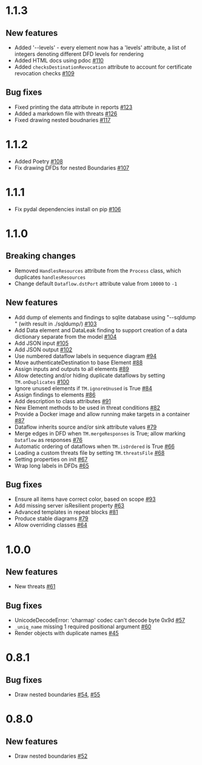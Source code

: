 # 1.1.3

## New features

- Added '--levels' - every element now has a 'levels' attribute, a list of integers denoting different DFD levels for rendering
- Added HTML docs using pdoc [#110](https://github.com/izar/pytm/pull/110)
- Added `checksDestinationRevocation` attribute to account for certificate revocation checks [#109](https://github.com/izar/pytm/pull/109)

## Bug fixes

- Fixed printing the data attribute in reports [#123](https://github.com/izar/pytm/pull/123)
- Added a markdown file with threats [#126](https://github.com/izar/pytm/pull/126)
- Fixed drawing nested boudnaries [#117](https://github.com/izar/pytm/pull/117)

# 1.1.2

- Added Poetry [#108](https://github.com/izar/pytm/pull/108)
- Fix drawing DFDs for nested Boundaries [#107](https://github.com/izar/pytm/pull/107)

# 1.1.1

- Fix pydal dependencies install on pip [#106](https://github.com/izar/pytm/pull/106)

# 1.1.0

## Breaking changes

- Removed `HandlesResources` attribute from the `Process` class, which duplicates `handlesResources`
- Change default `Dataflow.dstPort` attribute value from `10000` to `-1`

## New features


- Add dump of elements and findings to sqlite database using "--sqldump <database>" (with result in ./sqldump/) [#103](https://github.com/izar/pytm/pull/103)
- Add Data element and DataLeak finding to support creation of a data dictionary separate from the model [#104](https://github.com/izar/pytm/pull/104)
- Add JSON input [#105](https://github.com/izar/pytm/pull/105)
- Add JSON output [#102](https://github.com/izar/pytm/pull/102)
- Use numbered dataflow labels in sequence diagram [#94](https://github.com/izar/pytm/pull/94)
- Move authenticateDestination to base Element [#88](https://github.com/izar/pytm/pull/88)
- Assign inputs and outputs to all elements [#89](https://github.com/izar/pytm/pull/89)
- Allow detecting and/or hiding duplicate dataflows by setting `TM.onDuplicates` [#100](https://github.com/izar/pytm/pull/100)
- Ignore unused elements if `TM.ignoreUnused` is True [#84](https://github.com/izar/pytm/pull/84)
- Assign findings to elements [#86](https://github.com/izar/pytm/pull/86)
- Add description to class attributes [#91](https://github.com/izar/pytm/pull/91)
- New Element methods to be used in threat conditions [#82](https://github.com/izar/pytm/pull/82)
- Provide a Docker image and allow running make targets in a container [#87](https://github.com/izar/pytm/pull/87)
- Dataflow inherits source and/or sink attribute values [#79](https://github.com/izar/pytm/pull/79)
- Merge edges in DFD when `TM.mergeResponses` is True; allow marking `Dataflow` as responses [#76](https://github.com/izar/pytm/pull/76)
- Automatic ordering of dataflows when `TM.isOrdered` is True [#66](https://github.com/izar/pytm/pull/66)
- Loading a custom threats file by setting `TM.threatsFile` [#68](https://github.com/izar/pytm/pull/68)
- Setting properties on init [#67](https://github.com/izar/pytm/pull/67)
- Wrap long labels in DFDs [#65](https://github.com/izar/pytm/pull/65)

## Bug fixes

- Ensure all items have correct color, based on scope [#93](https://github.com/izar/pytm/pull/93)
- Add missing server isResilient property [#63](https://github.com/izar/pytm/issues/63)
- Advanced templates in repeat blocks [#81](https://github.com/izar/pytm/pull/81)
- Produce stable diagrams [#79](https://github.com/izar/pytm/pull/79)
- Allow overriding classes [#64](https://github.com/izar/pytm/pull/64)

# 1.0.0

## New features

- New threats [#61](https://github.com/izar/pytm/pull/61)

## Bug fixes

- UnicodeDecodeError: 'charmap' codec can't decode byte 0x9d [#57](https://github.com/izar/pytm/pull/57)
- `_uniq_name` missing 1 required positional argument [#60](https://github.com/izar/pytm/pull/60)
- Render objects with duplicate names [#45](https://github.com/izar/pytm/issues/45)

# 0.8.1

## Bug fixes

- Draw nested boundaries [#54](https://github.com/izar/pytm/pull/54),  [#55](https://github.com/izar/pytm/pull/55)

# 0.8.0

## New features

- Draw nested boundaries [#52](https://github.com/izar/pytm/pull/52)
